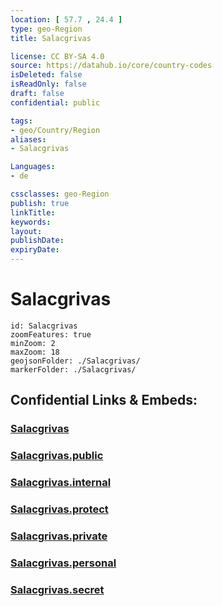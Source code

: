 ```yaml
---
location: [ 57.7 , 24.4 ] 
type: geo-Region
title: Salacgrivas

license: CC BY-SA 4.0
source: https://datahub.io/core/country-codes
isDeleted: false
isReadOnly: false
draft: false
confidential: public

tags:
- geo/Country/Region
aliases:
- Salacgrivas

Languages:
- de

cssclasses: geo-Region
publish: true
linkTitle: 
keywords: 
layout: 
publishDate: 
expiryDate: 
---
```


# Salacgrivas

```leaflet
id: Salacgrivas
zoomFeatures: true 
minZoom: 2 
maxZoom: 18
geojsonFolder: ./Salacgrivas/
markerFolder: ./Salacgrivas/
```


## Confidential Links & Embeds: 

### [Salacgrivas](/_Standards/Earth/Continent/Europe/Europe~North/Latvia/Counties/Salacgrivas.md) 

### [Salacgrivas.public](/_public/Earth/Continent/Europe/Europe~North/Latvia/Counties/Salacgrivas.public.md) 

### [Salacgrivas.internal](/_internal/Earth/Continent/Europe/Europe~North/Latvia/Counties/Salacgrivas.internal.md) 

### [Salacgrivas.protect](/_protect/Earth/Continent/Europe/Europe~North/Latvia/Counties/Salacgrivas.protect.md) 

### [Salacgrivas.private](/_private/Earth/Continent/Europe/Europe~North/Latvia/Counties/Salacgrivas.private.md) 

### [Salacgrivas.personal](/_personal/Earth/Continent/Europe/Europe~North/Latvia/Counties/Salacgrivas.personal.md) 

### [Salacgrivas.secret](/_secret/Earth/Continent/Europe/Europe~North/Latvia/Counties/Salacgrivas.secret.md)


